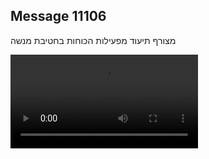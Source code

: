 ## Message 11106

מצורף תיעוד מפעילות הכוחות בחטיבת מנשה

![Video](https://data.iron-swords.co.il/2024/August/28/https://data.iron-swords.co.il/2024/August/28/11106/11106_media.mp4)
